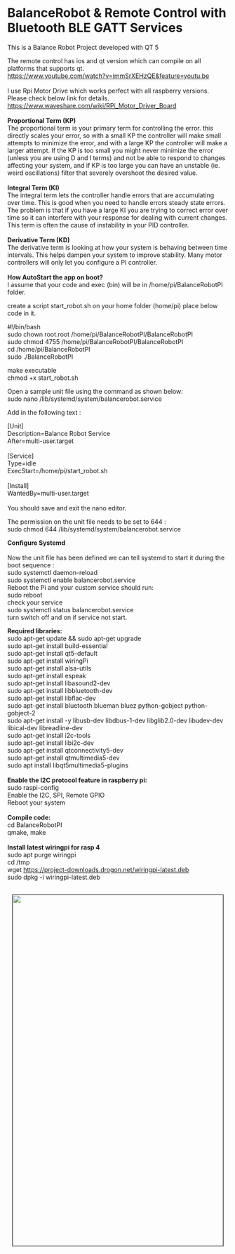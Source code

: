 # BalanceRobot & Remote Control with Bluetooth BLE GATT Services
This is a Balance Robot Project developed with QT 5</br>

The remote control has ios and qt version which can compile on all platforms that supports qt.</br>
https://www.youtube.com/watch?v=immSrXEHzQE&feature=youtu.be</br>
</br>
I use Rpi Motor Drive which works perfect with all raspberry versions.</br>
Please check below link for details.</br>
https://www.waveshare.com/wiki/RPi_Motor_Driver_Board</br>
</br>
<b>Proportional Term (KP)</b></br>
The proportional term is your primary term for controlling the error. this directly scales your error, so with a small KP the controller will make small attempts to minimize the error, and with a large KP the controller will make a larger attempt. If the KP is too small you might never minimize the error (unless you are using D and I terms) and not be able to respond to changes affecting your system, and if KP is too large you can have an unstable (ie. weird oscillations) filter that severely overshoot the desired value.
</br></br>
<b>Integral Term (KI)</b></br>
The integral term lets the controller handle errors that are accumulating over time. This is good when you need to handle errors steady state errors. The problem is that if you have a large KI you are trying to correct error over time so it can interfere with your response for dealing with current changes. This term is often the cause of instability in your PID controller.
</br></br>
<b>Derivative Term (KD)</b></br>
The derivative term is looking at how your system is behaving between time intervals. This helps dampen your system to improve stability. Many motor controllers will only let you configure a PI controller.
</br></br>
<b>How AutoStart the app on boot?</b></br>
I assume that your code and exec (bin) will be in /home/pi/BalanceRobotPI folder.

create a script start_robot.sh on your home folder (home/pi)
place below code in it.

#!/bin/bash</br>
sudo chown root.root /home/pi/BalanceRobotPI/BalanceRobotPI</br>
sudo chmod 4755 /home/pi/BalanceRobotPI/BalanceRobotPI</br>
cd /home/pi/BalanceRobotPI</br>
sudo ./BalanceRobotPI</br>

make executable</br>
chmod +x start_robot.sh

Open a sample unit file using the command as shown below:</br>
sudo nano /lib/systemd/system/balancerobot.service</br>

Add in the following text :</br>

[Unit]</br>
Description=Balance Robot Service</br>
After=multi-user.target</br>
</br>
[Service]</br>
Type=idle</br>
ExecStart=/home/pi/start_robot.sh</br>
</br>
[Install]</br>
WantedBy=multi-user.target</br>
</br>
You should save and exit the nano editor.</br>

The permission on the unit file needs to be set to 644 :</br>
sudo chmod 644 /lib/systemd/system/balancerobot.service</br>

<b>Configure Systemd</b></br>
</br>
Now the unit file has been defined we can tell systemd to start it during the boot sequence :</br>
sudo systemctl daemon-reload</br>
sudo systemctl enable balancerobot.service</br>
Reboot the Pi and your custom service should run:</br>
sudo reboot</br>
check your service</br>
sudo systemctl status balancerobot.service</br>
turn switch off and on if service not start.</br>

<b>Required libraries: </b></br>
sudo apt-get update && sudo apt-get upgrade </br>
sudo apt-get install build-essential </br>
sudo apt-get install qt5-default </br>
sudo apt-get install wiringPi</br>
sudo apt-get install alsa-utils </br>
sudo apt-get install espeak </br>
sudo apt-get install libasound2-dev </br>
sudo apt-get install libbluetooth-dev </br>
sudo apt-get install libflac-dev</br>
sudo apt-get install bluetooth blueman bluez python-gobject python-gobject-2 </br>
sudo apt-get install -y libusb-dev libdbus-1-dev libglib2.0-dev libudev-dev libical-dev libreadline-dev </br>
sudo apt-get install i2c-tools </br>
sudo apt-get install libi2c-dev </br>
sudo apt-get install qtconnectivity5-dev </br>
sudo apt-get install qtmultimedia5-dev</br>
sudo apt install libqt5multimedia5-plugins</br>
</br>
<b>Enable the I2C protocol feature in raspberry pi:</b></br>
sudo raspi-config</br>
Enable the I2C, SPI, Remote GPIO</br>
Reboot your system</br>
</br>
<b>Compile code: </b></br>
cd BalanceRobotPI </br>
qmake, make </br>
</br>
<b>Install latest wiringpi for rasp 4</b></br>
sudo apt purge wiringpi</br>
cd /tmp</br>
wget https://project-downloads.drogon.net/wiringpi-latest.deb</br>
sudo dpkg -i wiringpi-latest.deb</br>
</br>
<p align="center"><a href="https://github.com/takyonxxx/BalanceRobotQT-Raspberry/blob/master/remote_ios.jpg">
		<img src="https://github.com/takyonxxx/BalanceRobotQT-Raspberry/blob/master/remote_ios.jpg" 
		name="remote" width="480" height="800" align="bottom" border="1"></a></p>
		

